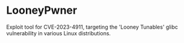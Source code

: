 # LooneyPwner
Exploit tool for CVE-2023-4911, targeting the 'Looney Tunables' glibc vulnerability in various Linux distributions.
